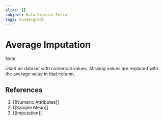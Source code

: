 ```yaml
---
alias: []
subject: Data Science Intro
tags: [undergrad]
---
```

# Average Imputation

> [!note]
> Used on dataset with numerical values. Missing values are replaced with the average value in that column.

## References
1. [[Numeric Attributes]]
2. [[Sample Mean]]
3. [[Imputation]]